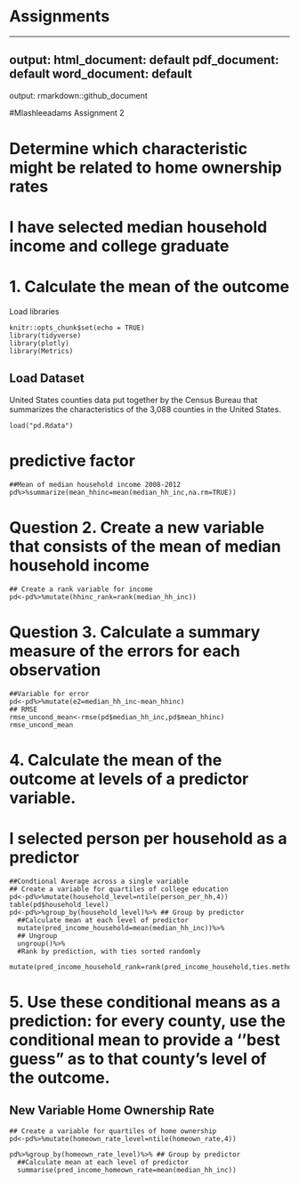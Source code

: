 # Assignments
---
output:
  html_document: default
  pdf_document: default
  word_document: default
---
output: rmarkdown::github_document

#Mlashleeadams Assignment 2

# Determine which characteristic might be related to home ownership rates

# I have selected median household income and college graduate

# 1. Calculate the mean of the outcome

Load libraries

```{r  include=FALSE}
knitr::opts_chunk$set(echo = TRUE)
library(tidyverse)
library(plotly)
library(Metrics)
```

## Load Dataset
United States counties data put together by the Census Bureau that summarizes the characteristics of the 3,088 counties in the United States. 

```{r data}
load("pd.Rdata")
```

# predictive factor
```{r mean}
##Mean of median household income 2008-2012
pd%>%summarize(mean_hhinc=mean(median_hh_inc,na.rm=TRUE))
```

# Question 2. Create a new variable that consists of the mean of median household income
```{r new variable}
## Create a rank variable for income 
pd<-pd%>%mutate(hhinc_rank=rank(median_hh_inc))
```

# Question 3. Calculate a summary measure of the errors for each observation

```{r error}
##Variable for error
pd<-pd%>%mutate(e2=median_hh_inc-mean_hhinc)
## RMSE
rmse_uncond_mean<-rmse(pd$median_hh_inc,pd$mean_hhinc)
rmse_uncond_mean
```


# 4. Calculate the mean of the outcome at levels of a predictor variable.
# I selected person per household as a predictor
```{r condtl_mean_single}
##Condtional Average across a single variable
## Create a variable for quartiles of college education
pd<-pd%>%mutate(household_level=ntile(person_per_hh,4))
table(pd$household_level)
pd<-pd%>%group_by(household_level)%>% ## Group by predictor
  ##Calculate mean at each level of predictor
  mutate(pred_income_household=mean(median_hh_inc))%>% 
  ## Ungroup
  ungroup()%>% 
  #Rank by prediction, with ties sorted randomly
  mutate(pred_income_household_rank=rank(pred_income_household,ties.method="random"))
```

# 5. Use these conditional means as a prediction: for every county, use the conditional mean to provide a ‘’best guess” as to that county’s level of the outcome.

## New Variable Home Ownership Rate
```{r}
## Create a variable for quartiles of home ownership
pd<-pd%>%mutate(homeown_rate_level=ntile(homeown_rate,4))
```

```{r}
pd%>%group_by(homeown_rate_level)%>% ## Group by predictor
  ##Calculate mean at each level of predictor
  summarise(pred_income_homeown_rate=mean(median_hh_inc))
```
